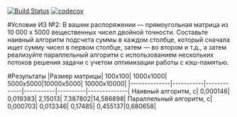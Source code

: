 [![Build Status](https://travis-ci.com/paul-ss/TparkSem1C.svg?branch=hw-2)](https://travis-ci.com/paul-ss/TparkSem1C)   [![codecov](https://codecov.io/gh/paul-ss/TparkSem1C/branch/hw-2/graph/badge.svg)](https://codecov.io/gh/paul-ss/TparkSem1C)

#Условие ИЗ №2:
В вашем распоряжении — прямоугольная матрица из 10 000 x 5000 вещественных чисел двойной точности. Составьте наивный алгоритм подсчета суммы в каждом столбце, который сначала ищет сумму чисел в первом столбце, затем — во втором и т.д., а затем реализуйте параллельный алгоритм с использованием нескольких потоков решения задачи с учетом оптимизации работы с кэш-памятью.

#Результаты
|Размер матрицы|	100x100|	1000x1000|	5000x5000|10000x5000|	10000x10000|
|--------------|-----------|-------------|-----------|----------|--------------|
Наивный алгоритм, c|	0,000146|	0,019383|	2,15013|	7.387802|14,586898|
Параллельный алгоритм, c|	0,000703|	0,013346|	0,17485|    0,455137|0,680658|

